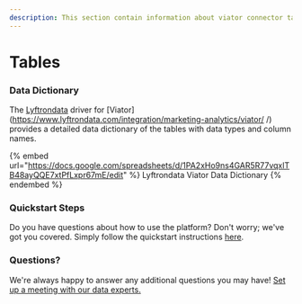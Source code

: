 ```yaml
---
description: This section contain information about viator connector tables information
---
```


# Tables

### Data Dictionary

The [Lyftrondata](https://www.lyftrondata.com/) driver for [Viator](https://www.lyftrondata.com/integration/marketing-analytics/viator/ /)[ ](https://www.lyftrondata.com/integration/viator/)provides a detailed data dictionary of the tables with data types and column names.

{% embed url="https://docs.google.com/spreadsheets/d/1PA2xHo9ns4GAR5R77vqxlTB48ayQQE7xtPfLxpr67mE/edit" %}
Lyftrondata Viator Data Dictionary
{% endembed %}

### Quickstart Steps

Do you have questions about how to use the platform? Don't worry; we've got you covered. Simply follow the quickstart instructions [here](../README.md).

### Questions? <a href="#questions" id="questions"></a>

We're always happy to answer any additional questions you may have! [Set up a meeting with our data experts.](https://www.lyftrondata.com/book-a-meeting/)

